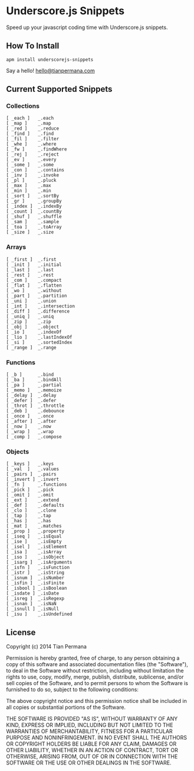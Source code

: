 # Underscore.js Snippets

Speed up your javascript coding time with Underscore.js snippets.


## How To Install

```
apm install underscorejs-snippets

```


Say a hello! hello@tianpermana.com


## Current Supported Snippets

### Collections


```
[ _each ] 	_.each
[ _map ]	_.map
[ _red ]	_.reduce
[ _find ]	_.find
[ _fil ]	_.filter
[ _whe ]	_.where
[ _fw ]		_.findWhere
[ _rej ]	_.reject
[ _ev ]		_.every
[ _some ]	_.some
[ _con ]	_.contains
[ _inv ]	_.invoke
[ _pl ]		_.pluck
[ _max ]	_.max
[ _min ]	_.min
[ _sort ]	_.sortBy
[ _gr ]		_.groupBy
[ _index ]	_.indexBy
[ _count ]	_.countBy
[ _shuf ]	_.shuffle
[ _sam ]	_.sample
[ _toa ]	_.toArray
[ _size ] 	_.size
```

### Arrays

```
[ _first ]	_.first
[ _init ]	_.initial
[ _last ]	_.last
[ _rest ]	_.rest
[ _com ]	_.compact
[ _flat ]	_.flatten
[ _wo ]		_.without
[ _part ]	_.partition
[ _uni ]	_.union
[ _int ]	_.intersection
[ _diff ]	_.difference
[ _uniq ]	_.uniq
[ _zip ]	_.zip
[ _obj ]	_.object
[ _io ]		_.indexOf
[ _lio ]	_.lastIndexOf
[ _si ]		_.sortedIndex
[ _range ]	_.range
```

### Functions

```
[ _b ]		_.bind
[ _ba ]		_.bindAll
[ _pa ]		_.partial
[ _memo ]	_.memoize
[ _delay ]	_.delay
[ _defer ]	_.defer
[ _throt ]	_.throttle
[ _deb ]	_.debounce
[ _once ]	_.once
[ _after ]	_.after
[ _now ]	_.now
[ _wrap ]	_.wrap
[ _comp ]	_.compose
```

### Objects

```
[ _keys ]	_.keys
[ _val	]	_.values
[ _pairs ]	_.pairs
[ _invert ]	_.invert
[ _fn ]		_.functions
[ _pick ]	_.pick
[ _omit ]	_.omit
[ _ext ]	_.extend
[ _def ]	_.defaults
[ _clo ]	_.clone
[ _tap ]	_.tap
[ _has ]	_.has
[ _mat ]	_.matches
[ _prop ]	_.property
[ _iseq ]	_.isEqual
[ _ise ]	_.isEmpty
[ _isel ]	_.isElement
[ _isa ]	_.isArray
[ _iso ]	_.isObject
[ _isarg ]	_.isArguments
[ _isfn ]	_.isFunction
[ _istr ]	_.isString
[ _isnum ]	_.isNumber
[ _isfin ]	_.isFinite
[ _isbool ]	_.isBoolean
[ _isdate ]	_.isDate
[ _isreg ]	_.isRegexp
[ _isnan ]	_.isNaN
[ _isnull ]	_.isNull
[ _isu ]	_.isUndefined
```

## License

Copyright (c) 2014 Tian Permana

Permission is hereby granted, free of charge, to any person obtaining
a copy of this software and associated documentation files (the
"Software"), to deal in the Software without restriction, including
without limitation the rights to use, copy, modify, merge, publish,
distribute, sublicense, and/or sell copies of the Software, and to
permit persons to whom the Software is furnished to do so, subject to
the following conditions:

The above copyright notice and this permission notice shall be
included in all copies or substantial portions of the Software.

THE SOFTWARE IS PROVIDED "AS IS", WITHOUT WARRANTY OF ANY KIND,
EXPRESS OR IMPLIED, INCLUDING BUT NOT LIMITED TO THE WARRANTIES OF
MERCHANTABILITY, FITNESS FOR A PARTICULAR PURPOSE AND
NONINFRINGEMENT. IN NO EVENT SHALL THE AUTHORS OR COPYRIGHT HOLDERS BE
LIABLE FOR ANY CLAIM, DAMAGES OR OTHER LIABILITY, WHETHER IN AN ACTION
OF CONTRACT, TORT OR OTHERWISE, ARISING FROM, OUT OF OR IN CONNECTION
WITH THE SOFTWARE OR THE USE OR OTHER DEALINGS IN THE SOFTWARE.
